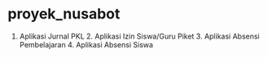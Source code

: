 # proyek_nusabot
1. Aplikasi Jurnal PKL 2. Aplikasi Izin Siswa/Guru Piket 3. Aplikasi Absensi Pembelajaran 4. Aplikasi Absensi Siswa
